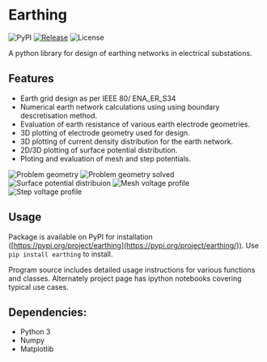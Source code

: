 # Earthing

![PyPI](https://img.shields.io/pypi/v/earthing)
[![Release](https://img.shields.io/github/release/manuvarkey/GElectrical.svg)](https://github.com/manuvarkey/GElectrical/releases/latest)
![License](https://img.shields.io/github/license/manuvarkey/Earthing)

A python library for design of earthing networks in electrical substations. 

## Features

* Earth grid design as per IEEE 80/ ENA_ER_S34
* Numerical earth network calculations using using boundary descretisation method.
* Evaluation of earth resistance of various earth electrode geometries.
* 3D plotting of electrode geometry used for design.
* 3D plotting of current density distribution for the earth network.
* 2D/3D plotting of surface potential distribution.
* Ploting and evaluation of mesh and step potentials.

![Problem geometry](https://github.com/manuvarkey/Earthing/raw/main/images/Figure_1.png)
![Problem geometry solved](https://github.com/manuvarkey/Earthing/raw/main/images/Figure_2.png)
![Surface potential distribuion](https://github.com/manuvarkey/Earthing/raw/main/images/Figure_3.png)
![Mesh voltage profile](https://github.com/manuvarkey/Earthing/raw/main/images/Figure_4.png)
![Step voltage profile](https://github.com/manuvarkey/Earthing/raw/main/images/Figure_5.png)


## Usage

Package is available on PyPI for installation ([https://pypi.org/project/earthing](https://pypi.org/project/earthing/)). Use `pip install earthing` to install.

Program source includes detailed usage instructions for various functions and classes. Alternately project page has ipython notebooks covering typical use cases. 


## Dependencies:

* Python 3
* Numpy
* Matplotlib

